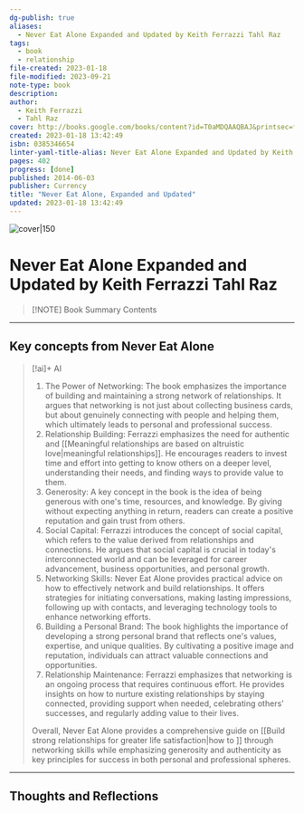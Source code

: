 ```yaml
---
dg-publish: true
aliases:
  - Never Eat Alone Expanded and Updated by Keith Ferrazzi Tahl Raz
tags:
  - book
  - relationship
file-created: 2023-01-18
file-modified: 2023-09-21
note-type: book 
description: 
author:
  - Keith Ferrazzi
  - Tahl Raz
cover: http://books.google.com/books/content?id=T0aMDQAAQBAJ&printsec=frontcover&img=1&zoom=1&edge=curl&source=gbs_api
created: 2023-01-18 13:42:49
isbn: 0385346654 
linter-yaml-title-alias: Never Eat Alone Expanded and Updated by Keith Ferrazzi Tahl Raz
pages: 402
progress: [done]
published: 2014-06-03
publisher: Currency
title: "Never Eat Alone, Expanded and Updated"
updated: 2023-01-18 13:42:49
---
```


![cover|150](http://books.google.com/books/content?id=T0aMDQAAQBAJ&printsec=frontcover&img=1&zoom=1&edge=curl&source=gbs_api)

# Never Eat Alone Expanded and Updated by Keith Ferrazzi Tahl Raz

> [!NOTE] Book Summary
> Contents

---

## Key concepts from Never Eat Alone

> [!ai]+ AI
>
> 1. The Power of Networking: The book emphasizes the importance of building and maintaining a strong network of relationships. It argues that networking is not just about collecting business cards, but about genuinely connecting with people and helping them, which ultimately leads to personal and professional success.
> 2. Relationship Building: Ferrazzi emphasizes the need for authentic and [[Meaningful relationships are based on altruistic love|meaningful relationships]]. He encourages readers to invest time and effort into getting to know others on a deeper level, understanding their needs, and finding ways to provide value to them.
> 3. Generosity: A key concept in the book is the idea of being generous with one's time, resources, and knowledge. By giving without expecting anything in return, readers can create a positive reputation and gain trust from others.
> 4. Social Capital: Ferrazzi introduces the concept of social capital, which refers to the value derived from relationships and connections. He argues that social capital is crucial in today's interconnected world and can be leveraged for career advancement, business opportunities, and personal growth.
> 5. Networking Skills: Never Eat Alone provides practical advice on how to effectively network and build relationships. It offers strategies for initiating conversations, making lasting impressions, following up with contacts, and leveraging technology tools to enhance networking efforts.
> 6. Building a Personal Brand: The book highlights the importance of developing a strong personal brand that reflects one's values, expertise, and unique qualities. By cultivating a positive image and reputation, individuals can attract valuable connections and opportunities.
> 7. Relationship Maintenance: Ferrazzi emphasizes that networking is an ongoing process that requires continuous effort. He provides insights on how to nurture existing relationships by staying connected, providing support when needed, celebrating others' successes, and regularly adding value to their lives.
>
> Overall, Never Eat Alone provides a comprehensive guide on [[Build strong relationships for greater life satisfaction|how to ]] through networking skills while emphasizing generosity and authenticity as key principles for success in both personal and professional spheres.

---

## Thoughts and Reflections
